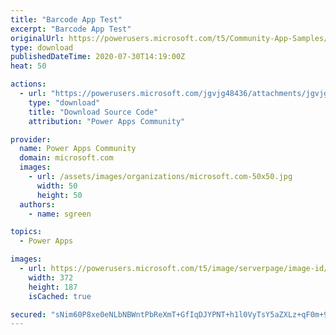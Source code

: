 ```yaml
---
title: "Barcode App Test"
excerpt: "Barcode App Test"
originalUrl: https://powerusers.microsoft.com/t5/Community-App-Samples/Barcode-App-Test/td-p/643209
type: download
publishedDateTime: 2020-07-30T14:19:00Z
heat: 50

actions:
  - url: "https://powerusers.microsoft.com/jgvjg48436/attachments/jgvjg48436/AppFeedbackGallery/583/1/Nc83bfc0a-7f63-4cfb-bc46-01dc51c4bcf2-document.msapp"
    type: "download"
    title: "Download Source Code"
    attribution: "Power Apps Community"

provider:
  name: Power Apps Community
  domain: microsoft.com
  images:
    - url: /assets/images/organizations/microsoft.com-50x50.jpg
      width: 50
      height: 50
  authors:
    - name: sgreen

topics:
  - Power Apps

images:
  - url: https://powerusers.microsoft.com/t5/image/serverpage/image-id/165473i2296B245763034ED/image-size/large?v=1.0&px=999
    width: 372
    height: 187
    isCached: true

secured: "sNim60P8xe0eNLbNBWntPbReXmT+GfIqDJYPNT+h1l0VyTsY5aZXLz+qF0m+9gnwHIJKCO5GF4/YTn+zd64o6F+/1JFQmS+YqT3srjyiVad9xRxyMLupTLe/VbNZSBFSJlFrUcJM+H7DXCLKWE87OsxvM42JxvJtEZSeI8wHd3AWhJ9Gj8C7gzeu6g8UY4WBnwf3HVHgEqxaHYur7uFgfXXlqGYC4sDWzK1duYR1hJFjHXTspIVtSz+8BZ0Wuz+0DR9sw3Re5HuX6CE8BWMNYf0/ONoZoCS8RPMKxzXbOEILSNLraUbJi1TMynoBrK0GoFfLN68TqWxw1UlbgQgJrLB7T8SXGMo2JXvoA8FGbPdzvdvRNM1kVO7+4d2U2YwLgS4aijW7o0VCtEQtrU2BOg==;Gnw+rIfOfsdVd1T8iZ1Phw=="
---
```

&nbsp;

